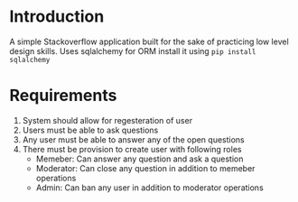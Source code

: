 # Introduction

A simple Stackoverflow application built for the sake of practicing low level design skills.
Uses sqlalchemy for ORM install it using `pip install sqlalchemy`

# Requirements

1. System should allow for regesteration of user
2. Users must be able to ask questions
3. Any user must be able to answer any of the open questions
4. There must be provision to create user with following roles
   - Memeber: Can answer any question and ask a question
   - Moderator: Can close any question in addition to memeber operations
   - Admin: Can ban any user in addition to moderator operations
